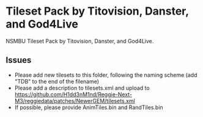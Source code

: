 # Tileset Pack by Titovision, Danster, and God4Live #
NSMBU Tileset Pack by Titovision, Danster, and God4Live.
## Issues ##
- Please add new tilesets to this folder, following the naming scheme (add "TDB" to the end of the filename)
- Please add a description to tilesets.xml and upload to https://github.com/H1dd3nM1nd/Reggie-Next-M3/reggiedata/patches/NewerGEM/tilesets.xml
- If possible, please provide AnimTiles.bin and RandTiles.bin
